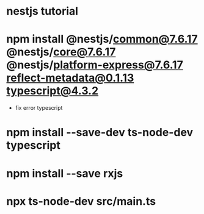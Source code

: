 # nestjs tutorial 

#  npm install @nestjs/common@7.6.17 @nestjs/core@7.6.17 @nestjs/platform-express@7.6.17 reflect-metadata@0.1.13 typescript@4.3.2

- fix error typescript
# npm install --save-dev ts-node-dev typescript
# npm install --save rxjs
# npx ts-node-dev src/main.ts